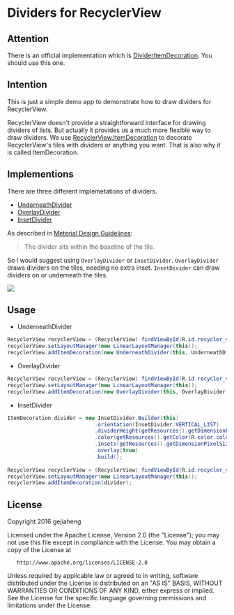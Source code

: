 # Dividers for RecyclerView
## Attention
There is an official implementation which is [DividerItemDecoration](https://developer.android.com/reference/androidx/recyclerview/widget/DividerItemDecoration). You should use this one.

## Intention
This is just a simple demo app to demonstrate how to draw dividers for RecyclerView. 

RecyclerView doesn't provide a straightforward interface for drawing dividers of lists. But actually it provides us a much more flexible
way to draw dividers. We use [RecyclerView.ItemDecoration](https://developer.android.com/reference/android/support/v7/widget/RecyclerView.ItemDecoration.html)
to decorate RecyclerView's tiles with dividers or anything you want. That is also why it is called ItemDecoration.

## Implementions
There are three different implemetations of dividers.
- [UnderneathDivider](https://github.com/gejiaheng/Dividers-For-RecyclerView/blob/master/app/src/main/java/com/ge/demo/divider/decorator/UnderneathDivider.java)
- [OverlayDivider](https://github.com/gejiaheng/Dividers-For-RecyclerView/blob/master/app/src/main/java/com/ge/demo/divider/decorator/OverlayDivider.java)
- [InsetDivider](https://github.com/gejiaheng/Dividers-For-RecyclerView/blob/master/app/src/main/java/com/ge/demo/divider/decorator/InsetDivider.java)

As described in [Meterial Design Guidelines](https://material-design.storage.googleapis.com/publish/material_v_8/material_ext_publish/0B_udO5B8pzrzYi1pc290WFRMc1U/components_dividers_specs.png):

> The divider sits within the baseline of the tile.

So I would suggest using `OverlayDivider` or `InsetDivider`. `OverlayDivider` draws dividers on the tiles, needing no extra inset. `InsetDivider` can draw dividers on or underneath the tiles. 

![](https://material-design.storage.googleapis.com/publish/material_v_8/material_ext_publish/0B_udO5B8pzrzYi1pc290WFRMc1U/components_dividers_specs.png)

## Usage
- UnderneathDivider  
```java
RecyclerView recyclerView = (RecyclerView) findViewById(R.id.recycler_view);
recyclerView.setLayoutManager(new LinearLayoutManager(this));
recyclerView.addItemDecoration(new UnderneathDivider(this, UnderneathDivider.VERTICAL_LIST));
```  
- OverlayDivider
```java
RecyclerView recyclerView = (RecyclerView) findViewById(R.id.recycler_view);
recyclerView.setLayoutManager(new LinearLayoutManager(this));
recyclerView.addItemDecoration(new OverlayDivider(this, OverlayDivider.VERTICAL_LIST));
```
- InsetDivider
```java
ItemDecoration divider = new InsetDivider.Builder(this)
                            .orientation(InsetDivider.VERTICAL_LIST) 
                            .dividerHeight(getResources().getDimensionPixelSize(R.dimen.divider_height))
                            .color(getResources().getColor(R.color.colorAccent))
                            .insets(getResources().getDimensionPixelSize(R.dimen.divider_inset), 0)
                            .overlay(true)
                            .build(); 
                            
RecyclerView recyclerView = (RecyclerView) findViewById(R.id.recycler_view);
recyclerView.setLayoutManager(new LinearLayoutManager(this));
recyclerView.addItemDecoration(divider);
```

## License
   Copyright 2016 gejiaheng

   Licensed under the Apache License, Version 2.0 (the "License");
   you may not use this file except in compliance with the License.
   You may obtain a copy of the License at

       http://www.apache.org/licenses/LICENSE-2.0

   Unless required by applicable law or agreed to in writing, software
   distributed under the License is distributed on an "AS IS" BASIS,
   WITHOUT WARRANTIES OR CONDITIONS OF ANY KIND, either express or implied.
   See the License for the specific language governing permissions and
   limitations under the License.
